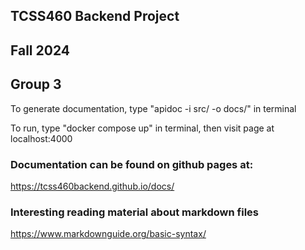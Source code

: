 ## TCSS460 Backend Project
## Fall 2024
## Group 3

    

To generate documentation, type "apidoc -i src/ -o docs/" in terminal  

To run, type "docker compose up" in terminal, then visit page at localhost:4000  


### Documentation can be found on github pages at:

https://tcss460backend.github.io/docs/

### Interesting reading material about markdown files

https://www.markdownguide.org/basic-syntax/
